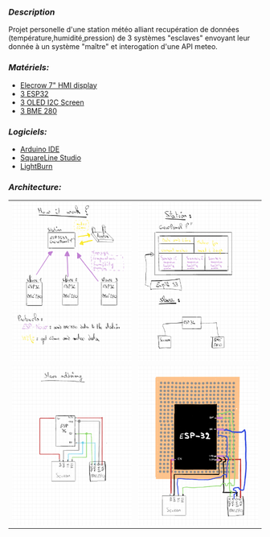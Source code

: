 ### *Description*
Projet personelle d'une station météo alliant recupération de données (température,humidité,pression) de 3 systèmes "esclaves" envoyant leur donnée à un système "maître" et interogation d'une API meteo.

### *Matériels:*
 - [Elecrow 7" HMI display](https://www.elecrow.com/esp32-display-7-inch-hmi-display-rgb-tft-lcd-touch-screen-support-lvgl.html)
 - [3 ESP32](https://www.amazon.fr/dp/B0D8T5XD3P?ref=ppx_yo2ov_dt_b_fed_asin_title)
 - [3 OLED I2C Screen](https://www.amazon.fr/dp/B0D8XMBX8S?ref=ppx_yo2ov_dt_b_fed_asin_title)
 - [3 BME 280](https://www.amazon.fr/dp/B0DJXB62MN?ref=ppx_yo2ov_dt_b_fed_asin_title)

### *Logiciels:*
 -  [Arduino IDE](https://www.arduino.cc/en/software)
 -  [SquareLine Studio](https://squareline.io)
 -  [LightBurn](https://lightburnsoftware.com)

### *Architecture:*

<table>
  <tr>
    <td><img src="https://github.com/tetelie/station_meteo/blob/main/doc/1.png" width="300"></td>
    <td><img src="https://github.com/tetelie/station_meteo/blob/main/doc/2.png" width="300"></td>
  </tr>
  <tr>
    <td><img src="https://github.com/tetelie/station_meteo/blob/main/doc/3.png" width="300"></td>
    <td><img src="https://github.com/tetelie/station_meteo/blob/main/doc/4.png" width="300"></td>
  </tr>
</table>


